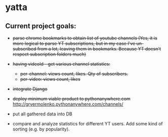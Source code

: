 # yatta

## Current project goals:

- ~~parse chrome bookmarks to obtain list of youtube channels (Yes, it is more logical to parse YT subscriptions, but in my case I've un-subscribed from a lot, leaving them in bookmarks. Because YT doesn't respect subscription folders much)~~
- ~~having videoId - get various channel statistics:~~
   - ~~per-channel:  views count, likes. Qty of subscribers.~~
   - ~~per-video:    views count, likes~~

- ~~integrate Django~~

- ~~deploy minimum viable product to pythonanywhere.com~~
http://gryermolenko.pythonanywhere.com/channels/

- put all gathered data into DB
- compare and analyze statistics for different YT users. Add some kind of sorting (e.g. by popularity).

